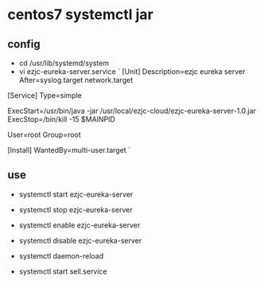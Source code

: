 # centos7 systemctl jar

## config
- cd /usr/lib/systemd/system
- vi ezjc-eureka-server.service
`
[Unit] 
Description=ezjc eureka server 
After=syslog.target network.target

[Service] 
Type=simple 

ExecStart=/usr/bin/java -jar /usr/local/ezjc-cloud/ezjc-eureka-server-1.0.jar 
ExecStop=/bin/kill -15 $MAINPID 

User=root 
Group=root 
 
[Install] 
WantedBy=multi-user.target
`

## use
- systemctl start ezjc-eureka-server
- systemctl stop ezjc-eureka-server
- systemctl enable ezjc-eureka-server
- systemctl disable ezjc-eureka-server

- systemctl daemon-reload
- systemctl start sell.service
